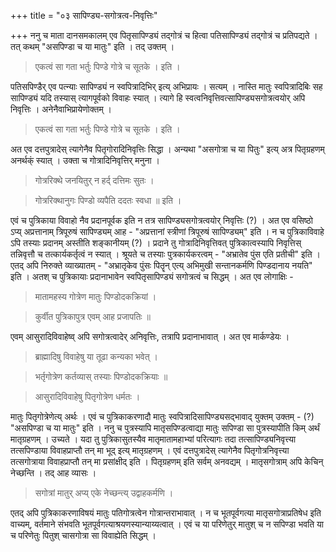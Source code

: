 +++
title = "०३ सापिण्ड्य-सगोत्रत्व-निवृत्तिः"

+++
<span style="text-decoration - underline;">ननु</span> च माता दानसमकालम् एव पितृसापिण्ड्यं तद्गोत्रं च हित्वा पतिसापिण्ड्यं तद्गोत्रं च प्रतिपद्यते । तत् कथम् "असपिण्डा च या मातुः" इति । तद् उक्तम् ।

> एकत्वं सा गता भर्तुः पिण्डे गोत्रे च सूतके । इति ।

पतिसपिण्डैर् एव पत्न्याः सापिण्ड्यं न स्वपित्रादिभिर् इत्य् अभिप्रायः । <span style="text-decoration - underline;">सत्यम्</span> । नास्ति मातुः स्वपित्रादिबिः सह सापिण्ड्यं यदि तस्यास् त्यागपूर्वको विवाहः स्यात् । त्यागे हि स्वत्वनिवृत्तिवत्सापिण्ड्यसगोत्रत्वयोर् अपि निवृत्तिः । अनेनैवाभिप्रायेणोक्तम् ।

> एकत्वं सा गता भर्तुः पिण्डे गोत्रे च सूतके । इति ।

अत एव दत्तपुत्रादेस् त्यागेनैव पितृगोरादिनिवृत्तिः सिद्धा । अन्यथा "असगोत्रा च या पितुः" इत्य् अत्र पितृग्रहणम् अनर्थक्ं स्यात् । उक्ता च गोत्रादिनिवृत्तिर् मनुना ।

> गोत्ररिक्थे जनयितुर् न हर्द् दत्तिमः सुतः ।

> गोत्ररिक्थानुगः पिण्डो व्यपैति ददतः स्वधा ॥ इति ।

एवं च पुत्रिकाया विवाहो नैव प्रदानपूर्वक इति न तत्र सापिण्ड्यसगोत्रत्वयोर् निवृत्तिः (?) । अत एव वसिष्ठो ऽप्य् अप्रत्तानाम् त्रिपूरुषं सापिण्ड्यम् आह -  "अप्रत्तानां स्त्रीणां त्रिपूरुषं सापिण्ड्यम्" इति । न च पुत्रिकाविवाहे ऽपि तस्याः प्रदानम् अस्तीति शङ्कानीयम् (?) । प्रदाने तु गोत्रादिनिवृत्तिवत् पुत्रिकात्वस्यापि निवृत्तिस् तन्निवृत्तौ च तत्कार्यकर्तृत्वं न स्यात् । श्रूयते च तस्याः पुत्रकार्यकरत्वम् -  "अभ्रातेव पुंस एति प्रतीची" इति । एतद् अपि निरुक्ते व्याख्यातम् -  "अभ्रातृकेव पुंसः पितॄन् एत्य् अभिमुखी सन्तानकर्मणि पिण्डदानाय नयति" इति । अतश् च पुत्रिकायाः प्रदानाभावेन स्वपितृसापिण्ड्यं सगोत्रत्वं च सिद्धम् । अत एव लोगाक्षिः -  

> मातामहस्य गोत्रेण मातुः पिण्डोदकक्रियां । 

> कुर्वीत पुत्रिकापुत्र एवम् आह प्रजापतिः ॥

एवम् आसुरादिविवाहेष्व् अपि सगोत्रत्वादेर् अनिवृत्तिः, तत्रापि प्रदानाभावात् । अत एव मार्कण्डेयः ।

> ब्राह्मादिषु विवाहेषु या तूढा कन्यका भवेत् ।

> भर्तृगोत्रेण कर्तव्यास् तस्याः पिण्डोदकक्रियाः ॥

> आसुरादिविवाहेषु पितृगोत्रेण धर्मतः ।

मातुः पितृगोत्रेणेत्य् अर्थः । एवं च पुत्रिकाकरणादौ मातुः स्वपित्रादिसापिण्ड्यसद्भावाद् युक्तम् उक्तम् -  (?) "असपिण्डा च या मातुः" इति । <span style="text-decoration - underline;">ननु</span> च पुत्रस्यापि मातृसपिण्डत्वाद्या मातुः सपिण्डा सा पुत्रस्यापीति किम् अर्थं मातृग्रहणम् । <span style="text-decoration - underline;">उच्यते</span> । यदा तु पुत्रिकासुतस्यैव मातृमातामहाभ्यां परित्यागः तदा तत्सापिण्ड्यनिवृत्त्या तत्सपिण्डाया विवाहप्राप्तौ तन् मा भूद् इत्य् मातृग्रहणम् । एवं दत्तपुत्रादेस् त्यागेनैव पितृगोत्रनिवृत्त्या तत्सगोत्राया विवाहप्राप्तौ तन् मा प्रसांक्षीद् इति । पितृग्रहणम् इति सर्वम् अनवद्यम् । मातृसगोत्राम् अपि केचिन् नेच्छन्ति । तद् आह व्यासः ।

> सगोत्रां मातुर् अप्य् एके नेच्छन्त्य् उद्वाहकर्मणि ।

एतद् अपि पुत्रिकाकरणाविषयं मातुः पतिगोत्रत्वेन गोत्रान्तराभावात् । न च भूतपूर्वगत्या मातृसगोत्राप्रतिषेध इति वाच्यम्, वर्तमाने संभवति भूतपूर्वगत्याश्रयणस्यान्याय्यत्वात् । एवं च या परिणेतुर् मातुश् च न सपिण्डा भवति या च परिणेतुः पितुश् चासगोत्रा सा विवाह्येति सिद्धम् । 

